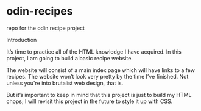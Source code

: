 # odin-recipes
repo for the odin recipe project


Introduction

It’s time to practice all of the HTML knowledge I have acquired. In this project, I am going to build a basic recipe website.

The website will consist of a main index page which will have links to a few recipes. The website won’t look very pretty by the time I’ve finished. Not unless you're into brutalist web design, that is.

But it’s important to keep in mind that this project is just to build my HTML chops; I will revisit this project in the future to style it up with CSS.

